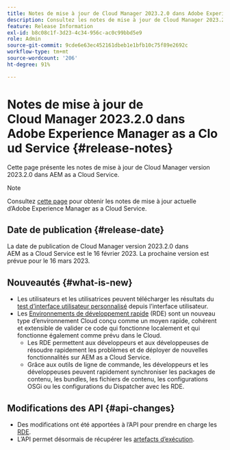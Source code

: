 ```yaml
---
title: Notes de mise à jour de Cloud Manager 2023.2.0 dans Adobe Experience Manager as a Cloud Service
description: Consultez les notes de mise à jour de Cloud Manager 2023.2.0 dans AEM as a Cloud Service.
feature: Release Information
exl-id: b8c08c1f-3d23-4c34-956c-ac0c99bbd5e9
role: Admin
source-git-commit: 9cde6e63ec452161dbeb1e1bfb10c75f89e2692c
workflow-type: tm+mt
source-wordcount: '206'
ht-degree: 91%

---
```


# Notes de mise à jour de Cloud Manager 2023.2.0 dans Adobe Experience Manager as a Cloud Service {#release-notes}

Cette page présente les notes de mise à jour de Cloud Manager version 2023.2.0 dans AEM as a Cloud Service.

>[!NOTE]
>
>Consultez [cette page](/help/release-notes/release-notes-cloud/release-notes-current.md) pour obtenir les notes de mise à jour actuelle d’Adobe Experience Manager as a Cloud Service.

## Date de publication {#release-date}

La date de publication de Cloud Manager version 2023.2.0 dans AEM as a Cloud Service est le 16 février 2023. La prochaine version est prévue pour le 16 mars 2023.

## Nouveautés {#what-is-new}

* Les utilisateurs et les utilisatrices peuvent télécharger les résultats du [test d’interface utilisateur personnalisé](/help/implementing/cloud-manager/ui-testing.md) depuis l’interface utilisateur.
* Les [Environnements de développement rapide](/help/implementing/developing/introduction/rapid-development-environments.md) (RDE) sont un nouveau type d’environnement Cloud conçu comme un moyen rapide, cohérent et extensible de valider ce code qui fonctionne localement et qui fonctionne également comme prévu dans le Cloud.
   * Les RDE permettent aux développeurs et aux développeuses de résoudre rapidement les problèmes et de déployer de nouvelles fonctionnalités sur AEM as a Cloud Service.
   * Grâce aux outils de ligne de commande, les développeurs et les développeuses peuvent rapidement synchroniser les packages de contenu, les bundles, les fichiers de contenu, les configurations OSGi ou les configurations du Dispatcher avec les RDE.

## Modifications des API {#api-changes}

* Des modifications ont été apportées à l’API pour prendre en charge les [RDE](https://developer.adobe.com/experience-cloud/cloud-manager/reference/api/#tag/Rapid-Development-Environments).
* L’API permet désormais de récupérer les [artefacts d’exécution](https://developer.adobe.com/experience-cloud/cloud-manager/reference/api/#tag/Execution-Artifacts).
